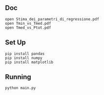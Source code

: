 ## Doc
``` shell
open Stima_dei_parametri_di_regressione.pdf
open Tmin_vs_Tmed.pdf
open Tmed_vs_Ptot.pdf
``` 
## Set Up

``` shell
pip install pandas
pip install numpy
pip install matplotlib
```

## Running
```shell
python main.py
```


